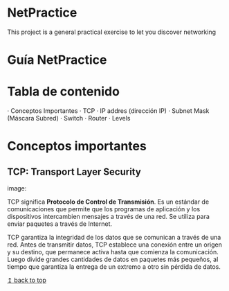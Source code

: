 # NetPractice
This project is a general practical exercise to let you discover networking
# Guía NetPractice

# Tabla de contenido

· Conceptos Importantes
· TCP
· IP addres (dirección IP)
· Subnet Mask (Máscara Subred)
· Switch
· Router
· Levels

# Conceptos importantes

## TCP: Transport Layer Security

image:

TCP significa <strong>Protocolo de Control de Transmisión</strong>. Es un estándar de comunicaciones que permite que los programas de aplicación y los dispositivos intercambien mensajes a través de una red. Se utiliza para enviar paquetes a través de Internet.

TCP garantiza la integridad de los datos que se comunican a través de una red. Antes de transmitir datos, TCP establece una conexión entre un origen y su destino, que permanece activa hasta que comienza la comunicación. Luego divide grandes cantidades de datos en paquetes más pequeños, al tiempo que garantiza la entrega de un extremo a otro sin pérdida de datos.

<a href="#top">↥ back to top</a>
